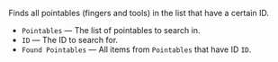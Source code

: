 Finds all pointables (fingers and tools) in the list that have a certain ID.

   - `Pointables` — The list of pointables to search in.
   - `ID` — The ID to search for. 
   - `Found Pointables` — All items from `Pointables` that have ID `ID`.
